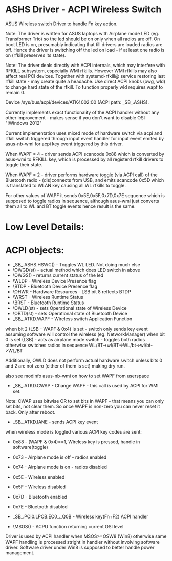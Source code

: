 ASHS Driver - ACPI Wireless Switch
===

ASUS Wireless switch Driver to handle Fn key action.

Note: The driver is written for ASUS laptops with Airplane mode LED
(eg. Transformer Trio) so the led should be on only when all radios 
are off. On boot LED is on, presumably indicating that till drivers
are loaded radios are off. Hence the driver is switching off the led
on load - if at least one radio is on (rfkill preserves its state).

Note: The driver deals directly with ACPI internals, which may interfere
with RFKILL subsystem, especially WMI rfkills. However WMI rfkills may
also affect real PCI devices. Together with systemd-rfkill@ service
restoring last rfkill state - may create quite a headache.
Use direct ACPI knobs (owg, wld) to change hard state of the rfkill.
To function properly wld requires wapf to remain 0.

Device /sys/bus/acpi/devices/ATK4002:00 (ACPI path: \_SB_.ASHS). 

Currently implements exact functionality of the ACPI handler without 
any other improvement - makes sense if you don't want to disable OSI
"!Windows 2012"

Current implementation uses mixed mode of hardware switch via acpi and
rfkill switch triggered through input event handler for input event
emited by asus-nb-wmi for acpi key event triggered by this driver.

When WAPF = 4 - driver sends ACPI scancode 0x88 which is converted
by asus-wmi to RFKILL key, which is processed by all registerd rfkill
drivers to toggle their state.

When WAPF = 2 - driver performs hardware toggle (via ACPI call) of the
Bluetooth radio - (dis)connects from USB, and emits scancode 0x5D which
is translated to WLAN key causing all WL rfkills to toggle.

For other values of WAPF it sends 0x5E,0x5F,0x7D,0x7E sequence which is
supposed to toggle radios in sequence, although asus-wmi just converts
them all to WL and BT toggle events hence result is the same.

Low Level Details:
==
ACPI objects:
===
- \_SB_.ASHS.HSWC() - Toggles WL LED. Not doing much else
- \OWGD(st) - actual method which does LED switch in above
- \OWGS() - returns current status of the led
- \WLDP - Wireless Device Presence flag
- \BTDP - Bluetooth Device Presence flag
- \OHWR - Hardware Resources - LSB bit 8 reflects BTDP
- \WRST - Wireless Runtime Status
- \BRST - Bluetooth Runtime Status
- \OWLD(st) - sets Operational state of Wireless Device
- \OBTD(st) - sets Operational state of Bluetooth Device
- \_SB_.ATKD.WAPF - Wireless switch Application Function

when bit 2 (LSB - WAPF & 0x4) is set - switch only sends key event assuming 
software will control the wireless (eg. NetworkManager)
when bit 0 is set (LSB) - acts as airplane mode switch - toggles both radios
otherwise switches radios in sequence WL/BT->wl/BT->WL/bt->wl/bt->WL/BT

Additionally, OWLD does not perform actual hardware switch unless bits 0 and
2 are not zero (either of them is set) making dry run. 

also see modinfo asus-nb-wmi on how to set WAPF from userspace

- \_SB_.ATKD.CWAP - Change WAPF - this call is used by ACPI for WMI set.

Note: CWAP uses bitwise OR to set bits in WAPF - that means you can only
set bits, not clear them. So once WAPF is non-zero you can never reset it back.
Only after reboot.

- \_SB_.ATKD.IANE - sends ACPI key event

when wireless mode is toggled various ACPI key codes are sent:
- 0x88 - (WAPF & 0x4)==1, Wireless key is pressed, handle in software(toggle)
- 0x73 - Airplane mode is off - radios enabled
- 0x74 - Airplane mode is on - radios disabled
- 0x5E - Wireless enabled
- 0x5F - Wireless disabled
- 0x7D - Bluetooth enabled
- 0x7E - Bluetooth disabled

- \_SB_.PCI0.LPCB.EC0_._Q0B - Wireless key(Fn+F2) ACPI handler
- \MSOS() - ACPU function returning current OSI level

Driver is used by ACPI handler when MSOS>=OSW8 (Win8) otherwise same WAPF
handling is processed stright in handler without involving software driver.
Software driver under Win8 is supposed to better handle power management.

